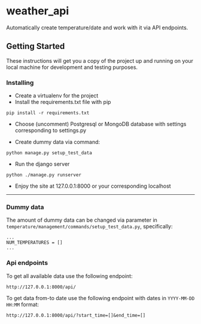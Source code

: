 # weather_api

Automatically create temperature/date and work with it via API endpoints.

## Getting Started

These instructions will get you a copy of the project up and running on your local machine for development and testing purposes.

### Installing


* Create a virtualenv for the project
* Install the requirements.txt file with pip


```
pip install -r requirements.txt
```
* Choose (uncomment) Postgresql or MongoDB database with settings corresponding to settings.py

* Create dummy data via command:

```
python manage.py setup_test_data
```

* Run the django server

```
python ./manage.py runserver
```

* Enjoy the site at 127.0.0.1:8000 or your corresponding localhost

---
### Dummy data
The amount of dummy data can be changed via parameter in `temperature/management/commands/setup_test_data.py`, specifically:
```
...
NUM_TEMPERATURES = []
...
```

### Api endpoints
To get all available data use the following endpoint:
```
http://127.0.0.1:8000/api/
```
To get data from-to date use the following endpoint with dates in `YYYY-MM-DD HH:MM` format:
```
http://127.0.0.1:8000/api/?start_time=[]&end_time=[]
```